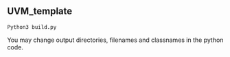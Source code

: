## UVM_template

`Python3 build.py`

You may change output directories, filenames and classnames in the python code.
